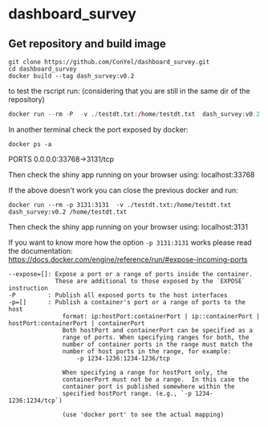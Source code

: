 # dashboard_survey

## Get repository and build image
```
git clone https://github.com/ConYel/dashboard_survey.git
cd dashboard_survey
docker build --tag dash_survey:v0.2
```

to test the rscript run:
(considering that you are still in the same dir of the repository)
```r
docker run --rm -P  -v ./testdt.txt:/home/testdt.txt  dash_survey:v0.2 /home/testdt.txt

```

In another terminal check the port exposed by docker:
```
docker ps -a
```
PORTS
0.0.0.0:33768->3131/tcp

Then check the shiny app running on your browser using:
localhost:33768


If the above doesn't work you can close the previous docker and run:

```
docker run --rm -p 3131:3131  -v ./testdt.txt:/home/testdt.txt  dash_survey:v0.2 /home/testdt.txt
```
Then check the shiny app running on your browser using:
localhost:3131


If you want to know more how the option `-p 3131:3131` works please read the documentation:
https://docs.docker.com/engine/reference/run/#expose-incoming-ports
```
--expose=[]: Expose a port or a range of ports inside the container.
             These are additional to those exposed by the `EXPOSE` instruction
-P         : Publish all exposed ports to the host interfaces
-p=[]      : Publish a container's port or a range of ports to the host
               format: ip:hostPort:containerPort | ip::containerPort | hostPort:containerPort | containerPort
               Both hostPort and containerPort can be specified as a
               range of ports. When specifying ranges for both, the
               number of container ports in the range must match the
               number of host ports in the range, for example:
                   -p 1234-1236:1234-1236/tcp

               When specifying a range for hostPort only, the
               containerPort must not be a range.  In this case the
               container port is published somewhere within the
               specified hostPort range. (e.g., `-p 1234-1236:1234/tcp`)

               (use 'docker port' to see the actual mapping)
```
